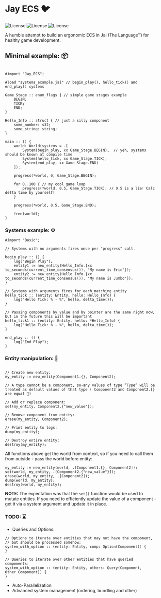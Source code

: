 
# Jay ECS 🐦

![License](https://img.shields.io/badge/lang-JAI-orange.svg) ![License](https://img.shields.io/badge/license-Apache_2.0-blue.svg) ![License](https://img.shields.io/badge/badges-included-green.svg)

A humble attempt to build an ergonomic ECS in Jai (The Language™) for healthy game development. 

## Minimal example: 📦

```odin

#import "Jay_ECS";

#load "systems_example.jai" // begin_play(), hello_tick() and end_play() systems

Game_Stage :: enum_flags { // simple game stages example
    BEGIN;
    TICK;
    END;
}

Hello_Info :: struct { // just a silly component
    some_number: s32;
    some_string: string;
}

main :: () {
    world: World(systems = .[
        System(begin_play, xx Game_Stage.BEGIN),  // yeh, systems should be known at compile time
        System(hello_tick, xx Game_Stage.TICK),
        System(end_play, xx Game_Stage.END)
    ]);

    progress(*world, 0, Game_Stage.BEGIN);

    for 0..100 { // my cool game loop
        progress(*world, 0.5, Game_Stage.TICK); // 0.5 is a lie! Calc delta time by yourself! 
    }

    progress(*world, 0.5, Game_Stage.END);

    free(world);
}

```

### Systems example: ⚙️
```odin
#import "Basic";

// Systems with no arguments fires once per "progress" call.

begin_play :: () {
    log("Begin Play");
    entity1 := new_entity(Hello_Info.{xx to_seconds(current_time_consensus()), "My name is Eric"});
    entity2 := new_entity(Hello_Info.{xx to_seconds(current_time_consensus()), "My name is Jumbo"});
}

// Systems with arguments fires for each matching entity 
hello_tick :: (entity: Entity, hello: Hello_Info) {
    log("Hello Tick: % - %", hello, delta_time());
}

// Passing components by value and by pointer are the same right now, but in the future this will be important
hello_tick1 :: (entity: Entity, hello: *Hello_Info) {
    log("Hello Tick: % - %", hello, delta_time());
}

end_play :: () {
    log("End Play");
}
```


### Entity manipulation: 🔬
```odin

// Create new entity:
my_entity := new_entity(Component1.{}, Component2); 

// A type cannot be a component, so-any values of type “Type” will be treated as default values of that type ( Component2 and Component2.{} are equal 🤪) 

// Add or replace component:
set(my_entity, Component2.{"new_value"});

// Remove component from entity:
erase(my_entity, Component2);

// Print entity to logs:
dump(my_entity);

// Destroy entire entity:
destroy(my_entity);

```

All functions above get the world from context, so if you need to call them from outside - pass the world before entity:
```odin
my_entity := new_entity(world, .[Component1.{}, Component2]);
set(world, my_entity, .[Component2.{"new_value"}]);
erase(world, my_entity, .[Component2]);
dump(world, my_entity);
destroy(world, my_entity);
```

**NOTE:** The expectation was that the `set()` function would be used to mutate entities. If you need to efficiently update the value of a component - get it via a system argument and update it in place.

### TODO: ⌛

 - Queries and Options:
 ```odin
 // Options to iterate over entities that may not have the component, 
 // but should be processed somehow:
 system_with_option :: (entity: Entity, comp: Option(Component)) {
 }
 
 // Queries to iterate over other entities that have queried components:
 system_with_option :: (entity: Entity, others: Query(Component, Other_Component)) {
 }
 ```
 - Auto-Parallelization
 - Advanced system management (ordering, bundling and other) 

